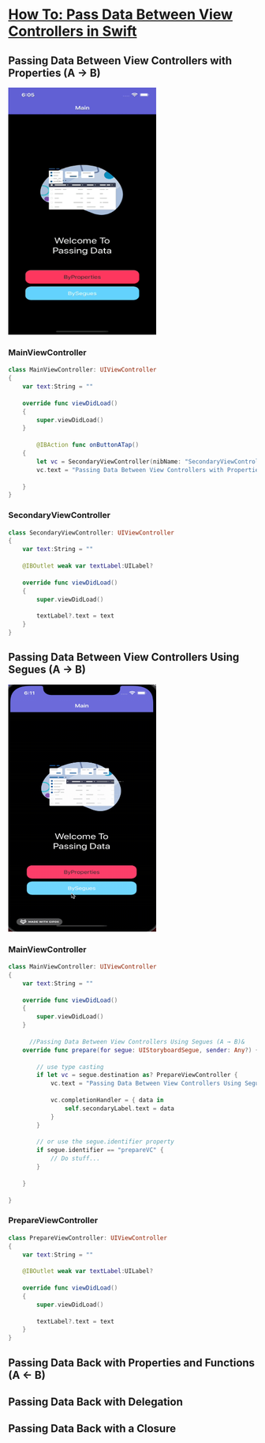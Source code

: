# **[How To: Pass Data Between View Controllers in Swift](https://learnappmaking.com/pass-data-between-view-controllers-swift-how-to/)**  

## Passing Data Between View Controllers with Properties (A → B) 
<img src="https://github.com/YamamotoDesu/PassingData/blob/main/PassingData/Gif/ByProperties.gif" width="300" height="500"> 

### MainViewController 
```swift
class MainViewController: UIViewController
{
    var text:String = ""

    override func viewDidLoad()
    {
        super.viewDidLoad()
    }
    
        @IBAction func onButtonATap()
    {
        let vc = SecondaryViewController(nibName: "SecondaryViewController", bundle: nil)
        vc.text = "Passing Data Between View Controllers with Properties (A → B)"
        
    }
}
```

### SecondaryViewController  
```swift
class SecondaryViewController: UIViewController
{
    var text:String = ""

    @IBOutlet weak var textLabel:UILabel?

    override func viewDidLoad()
    {
        super.viewDidLoad()

        textLabel?.text = text
    }
}
```

## Passing Data Between View Controllers Using Segues (A → B) 
<img src="https://github.com/YamamotoDesu/PassingData/blob/main/PassingData/Gif/BySegues.gif" width="300" height="500"> 

### MainViewController 
```swift
class MainViewController: UIViewController
{
    var text:String = ""

    override func viewDidLoad()
    {
        super.viewDidLoad()
    }
    
      //Passing Data Between View Controllers Using Segues (A → B)&
    override func prepare(for segue: UIStoryboardSegue, sender: Any?) {
        
        // use type casting
        if let vc = segue.destination as? PrepareViewController {
            vc.text = "Passing Data Between View Controllers Using Segues (A → B)"
        
            vc.completionHandler = { data in
                self.secondaryLabel.text = data
            }
        }
        
        // or use the segue.identifier property
        if segue.identifier == "prepareVC" {
            // Do stuff...
        }
        
    }

}
```

### PrepareViewController  
```swift
class PrepareViewController: UIViewController
{
    var text:String = ""

    @IBOutlet weak var textLabel:UILabel?

    override func viewDidLoad()
    {
        super.viewDidLoad()

        textLabel?.text = text
    }
}
```

##  Passing Data Back with Properties and Functions (A ← B) 

## Passing Data Back with Delegation 

## Passing Data Back with a Closure  
